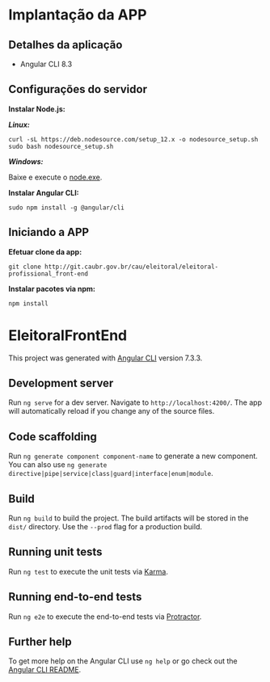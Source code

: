 # Implantação da APP

## Detalhes da aplicação

* Angular CLI 8.3

## Configurações do servidor

**Instalar Node.js:**

***Linux:***

    curl -sL https://deb.nodesource.com/setup_12.x -o nodesource_setup.sh
    sudo bash nodesource_setup.sh

***Windows:***

Baixe e execute o <a href="https://nodejs.org/download/release/v12.22.11/win-x64/node.exe">node.exe</a>.

**Instalar Angular CLI:**

    sudo npm install -g @angular/cli

## Iniciando a APP

**Efetuar clone da app:**

    git clone http://git.caubr.gov.br/cau/eleitoral/eleitoral-profissional_front-end

**Instalar pacotes via npm:**

    npm install

# EleitoralFrontEnd

This project was generated with [Angular CLI](https://github.com/angular/angular-cli) version 7.3.3.

## Development server

Run `ng serve` for a dev server. Navigate to `http://localhost:4200/`. The app will automatically reload if you change any of the source files.

## Code scaffolding

Run `ng generate component component-name` to generate a new component. You can also use `ng generate directive|pipe|service|class|guard|interface|enum|module`.

## Build

Run `ng build` to build the project. The build artifacts will be stored in the `dist/` directory. Use the `--prod` flag for a production build.

## Running unit tests

Run `ng test` to execute the unit tests via [Karma](https://karma-runner.github.io).

## Running end-to-end tests

Run `ng e2e` to execute the end-to-end tests via [Protractor](http://www.protractortest.org/).

## Further help

To get more help on the Angular CLI use `ng help` or go check out the [Angular CLI README](https://github.com/angular/angular-cli/blob/master/README.md).
